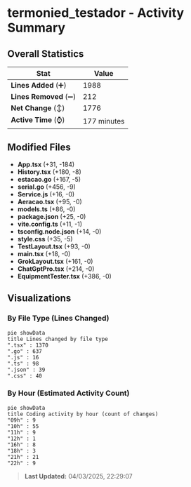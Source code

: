 # termonied_testador - Activity Summary 

## Overall Statistics

| Stat                   | Value                                                             |
| ---------------------- | ----------------------------------------------------------------- |
| **Lines Added** (➕)   | 1988                                          |
| **Lines Removed** (➖) | 212                                        |
| **Net Change** (↕)    | 1776                |
| **Active Time** (⌚)   | 177 minutes |


## Modified Files
- **App.tsx** (+31, -184)
- **History.tsx** (+180, -8)
- **estacao.go** (+167, -5)
- **serial.go** (+456, -9)
- **Service.js** (+16, -0)
- **Aeracao.tsx** (+95, -0)
- **models.ts** (+86, -0)
- **package.json** (+25, -0)
- **vite.config.ts** (+11, -1)
- **tsconfig.node.json** (+14, -0)
- **style.css** (+35, -5)
- **TestLayout.tsx** (+93, -0)
- **main.tsx** (+18, -0)
- **GrokLayout.tsx** (+161, -0)
- **ChatGptPro.tsx** (+214, -0)
- **EquipmentTester.tsx** (+386, -0)

## Visualizations

### By File Type (Lines Changed)

```mermaid
pie showData
title Lines changed by file type
".tsx" : 1370
".go" : 637
".js" : 16
".ts" : 98
".json" : 39
".css" : 40
```

### By Hour (Estimated Activity Count)

```mermaid
pie showData
title Coding activity by hour (count of changes)
"09h" : 9
"10h" : 55
"11h" : 9
"12h" : 1
"16h" : 8
"18h" : 3
"21h" : 21
"22h" : 9
```


> **Last Updated:** 04/03/2025, 22:29:07